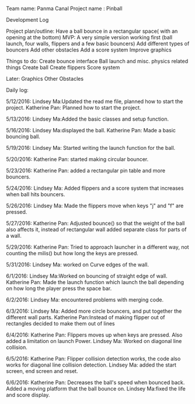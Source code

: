 Team name: Panma Canal
Project name : Pinball

Development Log
 
Project plan/outline:
Have a ball bounce in a rectangular space( with an opening at the bottom)
MVP: A very simple version working first (ball launch, four walls, flippers and a few basic bouncers)
Add different types of bouncers
Add other obstacles
Add a score system
Improve graphics

Things to do:
Create bounce interface
Ball launch and misc. physics related things
Create ball 
Create flippers
Score system

Later:
Graphics
Other Obstacles
  	

Daily log:

5/12/2016:
Lindsey Ma:Updated the read me file, planned how to start the project.
Katherine Pan: Planned how to start the project.

5/13/2016:
Lindsey Ma:Added the basic classes and setup function.

5/16/2016:
Lindsey Ma:displayed the ball.
Katherine Pan: Made a basic bouncing ball.

5/19/2016:
Lindsey Ma: Started writing the launch function for the ball.

5/20/2016:
Katherine Pan: started making circular bouncer.

5/23/2016:
Katherine Pan: added a rectangular pin table and more bouncers.

5/24/2016:
Lindsey Ma: Added flippers and a score system that increases when ball hits bouncers.

5/26/2016:
Lindsey Ma: Made the flippers move when keys "j" and "f" are pressed.

5/27/2016:
Katherine Pan: Adjusted bounce() so that the weight of the ball also affects it, instead of rectangular wall added separate class for parts of a wall.

5/29/2016:
Katherine Pan: Tried to approach launcher in a different way, not counting the milis() but how long the keys are pressed.

5/31/2016:
Lindsey Ma: worked on Curve edges of the wall.

6/1/2016:
Lindsey Ma:Worked on bouncing of straight edge of wall.
Katherine Pan: Made the launch function which launch the ball depending on how long the player press the space bar.

6/2/2016:
Lindsey Ma: encountered problems with merging code.

6/3/2016:
Lindsey Ma: Added more circle bouncers, and put together the different wall parts.
Katherine Pan:Instead of making flipper out of rectangles decided to make them out of lines

6/4/2016:
Katherine Pan: Flippers moves up when keys are pressed. Also added a limitation on launch Power.
Lindsey Ma: Worked on diagonal line collision.

6/5/2016:
Katherine Pan: Flipper collision detection works, the code also works for diagonal line collision detection.
Lindsey Ma: added the start screen, end screen and reset.

6/6/2016:
Katherine Pan: Decreases the ball's speed when bounced back. Added a moving platform that the ball bounce on.
Lindsey Ma:fixed the life and score display.
